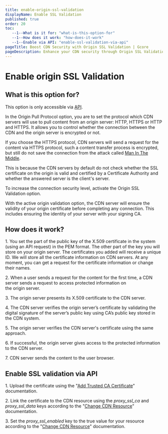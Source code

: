 ```yaml
---
title: enable-origin-ssl-validation
displayName: Enable SSL Validation
published: true
order: 20
toc:
   --1--What is it for: "what-is-this-option-for"
   --1--How does it work: "how-does-it-work"
   --1--Enable via API: "enable-ssl-validation-via-api"
pageTitle: Boost CDN Security with Origin SSL Validation | Gcore
pageDescription: Enhance your CDN security through Origin SSL Validation—an effective way to safeguard the connection between CDN and the origin server.
---
```

# Enable origin SSL Validation
 
## What is this option for?

<alert-element type="info" title="Info">

This option is only accessible via <a href="https://api.gcore.com/docs/iam" target="_blank">API</a>.

</alert-element>

In the Origin Pull Protocol option, you are to set the protocol which CDN servers will use to pull content from an origin server: HTTP, HTTPS or HTTP and HTTPS. It allows you to control whether the connection between the CDN and the origin server is encrypted or not. 

If you choose the HTTPS protocol, CDN servers will send a request for the content via HTTPS protocol, such a content transfer process is encrypted, but still do not save the connection from the attack called <a href="https://en.wikipedia.org/wiki/Man-in-the-middle_attack" target="_blank">Man In The Middle</a>. 

This is because the CDN servers by default do not check whether the SSL certificate on the origin is valid and certified by a Certificate Authority and whether the answered server is the client's server.  

To increase the connection security level, activate the Origin SSL Validation option.  

With the active origin validation option, the CDN server will ensure the validity of your origin certificate before completing any connection. This includes ensuring the identity of your server with your signing CA. 

## How does it work?


1\. You set the part of the public key of the X.509 certificate in the system (using an API request) in the PEM format. The other part of the key you will store on your origin server. The certificates you added will receive a unique ID. We will store all the certificate information on CDN servers. At any moment, you can get a request for the certificate information or change their names.  

2\. When a user sends a request for the content for the first time, a CDN server sends a request to access protected information on the origin server. 

3\. The origin server presents its X.509 certificate to the CDN server. 

4\. The CDN server verifies the origin server’s certificate by validating the digital signature of the server’s public key using CA’s public key stored in the CDN system. 

5\. The origin server verifies the CDN server's certificate using the same approach.  

6\. If successful, the origin server gives access to the protected information to the CDN server. 

7\. CDN server sends the content to the user browser.

## Enable SSL validation via API

1\. Upload the certificate using the "<a href="https://api.gcore.com/docs/cdn#tag/CA-certificates/operation/ca_certitifactes-add" target="_blank">Add Trusted CA Certificate</a>" documentation.

2\. Link the certificate to the CDN resource using the *proxy_ssl_ca* and *proxy_ssl_data* keys according to the "<a href="https://api.gcore.com/docs/cdn#tag/Resources/operation/change_cdn_resource" target="_blank">Change CDN Resource</a>" documentation.

3\. Set the *proxy_ssl_enabled* key to the true value for your resource according to the "<a href="https://api.gcore.com/docs/cdn#tag/Resources/operation/change_cdn_resource" target="_blank">Change CDN Resource</a>" documentation.